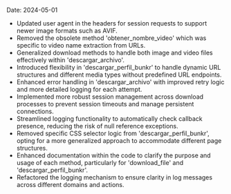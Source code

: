 Date: 2024-05-01                                    

- Updated user agent in the headers for session requests to support newer image formats such as AVIF.
- Removed the obsolete method 'obtener_nombre_video' which was specific to video name extraction from URLs.
- Generalized download methods to handle both image and video files effectively within 'descargar_archivo'.
- Introduced flexibility in 'descargar_perfil_bunkr' to handle dynamic URL structures and different media types without predefined URL endpoints.
- Enhanced error handling in 'descargar_archivo' with improved retry logic and more detailed logging for each attempt.
- Implemented more robust session management across download processes to prevent session timeouts and manage persistent connections.
- Streamlined logging functionality to automatically check callback presence, reducing the risk of null reference exceptions.
- Removed specific CSS selector logic from 'descargar_perfil_bunkr', opting for a more generalized approach to accommodate different page structures.
- Enhanced documentation within the code to clarify the purpose and usage of each method, particularly for 'download_file' and 'descargar_perfil_bunkr'.
- Refactored the logging mechanism to ensure clarity in log messages across different domains and actions.
